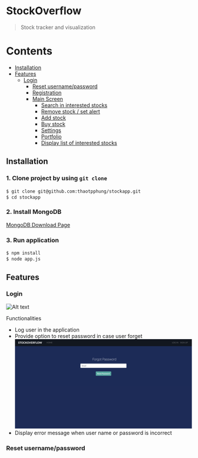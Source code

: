 # StockOverflow
>  Stock tracker and visualization 

# Contents  
* [Installation](#installation)  
* [Features](#features)
    * [Login](#login)
        * [Reset username/password](#functionality)
        * [Registration](#registration)
        * [Main Screen](#main-screen)
            * [Search in interested stocks](#search-in-interested-stocks)
            * [Remove stock / set alert](#remove-stock-and-set-alert)
            * [Add stock](#add-stock)
            * [Buy stock](#buy-stock)
            * [Settings](#settings)
            * [Portfolio](#portfolio)
            * [Display list of interested stocks](#functionality)

## Installation

### 1. Clone project by using ```git clone```
```
$ git clone git@github.com:thaotpphung/stockapp.git
$ cd stockapp
```

### 2. Install MongoDB
[MongoDB Download Page](https://docs.mongodb.com/manual/administration/install-community/)

### 3. Run application

```
$ npm install
$ node app.js
```

## Features
### Login


![Alt text](screens/logingif.gif?raw=true "Login Screen")

Functionalities
+ Log user in the application
+ Provide option to reset password in case user forget
![Alt text](screens/forgot.png?raw=true "Reset Password")
+ Display error message when user name or password is incorrect

### Reset username/password

